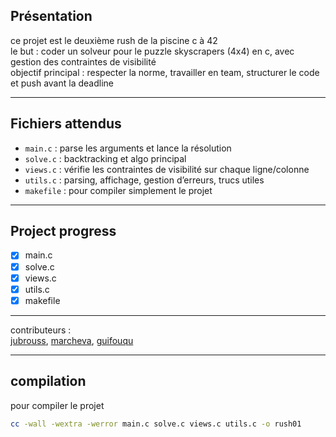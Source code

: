 ## Présentation

ce projet est le deuxième rush de la piscine c à 42  
le but : coder un solveur pour le puzzle skyscrapers (4x4) en c, avec gestion des contraintes de visibilité  
objectif principal : respecter la norme, travailler en team, structurer le code et push avant la deadline

---

## Fichiers attendus

- `main.c` : parse les arguments et lance la résolution
- `solve.c` : backtracking et algo principal
- `views.c` : vérifie les contraintes de visibilité sur chaque ligne/colonne
- `utils.c` : parsing, affichage, gestion d’erreurs, trucs utiles
- `makefile` : pour compiler simplement le projet

---

## Project progress

- [x] main.c
- [x] solve.c
- [x] views.c
- [x] utils.c
- [x] makefile

---

contributeurs :  
[jubrouss](https://profile-v3.intra.42.fr/users/jubrouss), [marcheva](https://profile-v3.intra.42.fr/users/marcheva), [guifouqu](https://profile-v3.intra.42.fr/users/guifouqu)

---

## compilation

pour compiler le projet  
```sh
cc -wall -wextra -werror main.c solve.c views.c utils.c -o rush01
